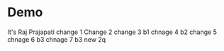 # Demo
It's Raj Prajapati
change 1
Change 2
change 3 b1
chnage 4 b2
change 5
chnage 6 b3
chnage 7 b3
new 2q
